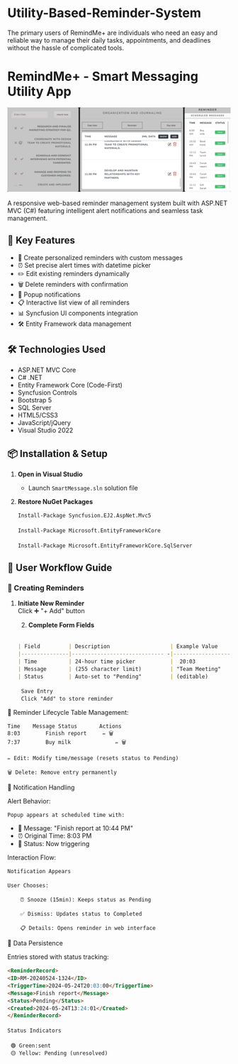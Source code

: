 # Utility-Based-Reminder-System
The primary users of RemindMe+ are individuals who need an easy and reliable way to manage their daily tasks, appointments, and deadlines without the hassle of complicated tools.

# RemindMe+ - Smart Messaging Utility App

![Project Banner](./wwwroot/Images/image_ui.png) <!-- Add your banner image -->

A responsive web-based reminder management system built with ASP.NET MVC (C#) featuring intelligent alert notifications and seamless task management.

## 🌟 Key Features
- 🎯 Create personalized reminders with custom messages
- ⏰ Set precise alert times with datetime picker
- ✏️ Edit existing reminders dynamically
- 🗑️ Delete reminders with confirmation
- 🔔 Popup notifications
- 📋 Interactive list view of all reminders
- 📊 Syncfusion UI components integration
- 🛠️ Entity Framework data management

## 🛠️ Technologies Used
- ASP.NET MVC Core
- C# .NET
- Entity Framework Core (Code-First)
- Syncfusion Controls
- Bootstrap 5
- SQL Server
- HTML5/CSS3
- JavaScript/jQuery
- Visual Studio 2022

## 📦 Installation & Setup

1. **Open in Visual Studio**
   - Launch `SmartMessage.sln` solution file

2. **Restore NuGet Packages**
     ```markdown
   Install-Package Syncfusion.EJ2.AspNet.Mvc5

   Install-Package Microsoft.EntityFrameworkCore

   Install-Package Microsoft.EntityFrameworkCore.SqlServer


## 🧭 User Workflow Guide

### 📅 Creating Reminders
1. **Initiate New Reminder**  
   Click ➕ "+ Add" button
   
   2. **Complete Form Fields**  
   ```markdown
   
   | Field         | Description                   | Example Value    |
   |---------------|----------------------------- -|------------------|
   | Time          | 24-hour time picker           |  20:03           |
   | Message       | (255 character limit)         | "Team Meeting"   |
   | Status        | Auto-set to "Pending"         | (editable)       |

    Save Entry
    Click "Add" to store reminder

🔄 Reminder Lifecycle
Table Management:

    Time	Message	Status	     Actions
    8:03        Finish report	  ✏️ 🗑️
    7:37        Buy milk	          ✏️ 🗑️

    ✏️ Edit: Modify time/message (resets status to Pending)

    🗑️ Delete: Remove entry permanently

🔔 Notification Handling

Alert Behavior:

    Popup appears at scheduled time with:

- 📢 Message: "Finish report at 10:44 PM"
- ⏰ Original Time: 8:03 PM
- 🔄 Status: Now triggering

Interaction Flow:

    Notification Appears

    User Chooses:

        ⏰ Snooze (15min): Keeps status as Pending

        ✅ Dismiss: Updates status to Completed

        📋 Details: Opens reminder in web interface
💾 Data Persistence

Entries stored with status tracking:
   ```markdown
<ReminderRecord>
  <ID>RM-20240524-1324</ID>
  <TriggerTime>2024-05-24T20:03:00</TriggerTime>
  <Message>Finish report</Message>
  <Status>Pending</Status>
  <Created>2024-05-24T13:24:01</Created>
</ReminderRecord>

   Status Indicators

    🟢 Green:sent
    🟡 Yellow: Pending (unresolved)
